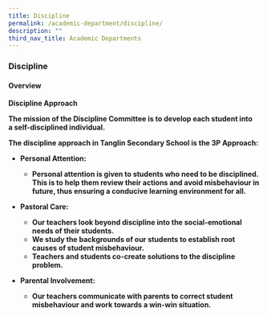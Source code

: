 ```yaml
---
title: Discipline
permalink: /academic-department/discipline/
description: ""
third_nav_title: Academic Departments
---
```

### Discipline


#### Overview

<b>Discipline Approach<b>

The mission of the Discipline Committee is to develop each student into a <b>self-disciplined<b> individual.

The discipline approach in Tanglin Secondary School is the 3P Approach:

*   **Personal Attention**:
    *   Personal attention is given to students who need to be disciplined. This is to help them review their actions and avoid misbehaviour in future, thus ensuring a conducive learning environment for all.
	
*   **Pastoral Care**:
    *   Our teachers look beyond discipline into the social-emotional needs of their students.
    *   We study the backgrounds of our students to establish root causes of student misbehaviour.
    *   Teachers and students co-create solutions to the discipline problem.
	
*   **Parental Involvement**:
    *   Our teachers communicate with parents to correct student misbehaviour and work towards a win-win situation.